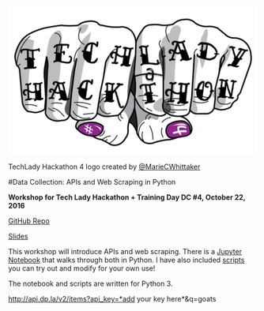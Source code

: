 <img src="./img/tlh4.jpg" alt="Drawing" style="width: 700px;" align="center"/> 

TechLady Hackathon 4 logo created by [@MarieCWhittaker](https://twitter.com/MarieCWhittaker)

#Data Collection: APIs and Web Scraping in Python 

**Workshop for Tech Lady Hackathon + Training Day DC #4, October 22, 2016**
 
[GitHub Repo](https://github.com/nd1/tlh4_workshop)

[Slides](https://nd1.github.io/tlh4_workshop/#/)

This workshop will introduce APIs and web scraping. There is a [Jupyter Notebook](https://github.com/nd1/tlh4_workshop/blob/master/workshop_notebook.ipynb) that walks through both in Python. I have also included [scripts](https://github.com/nd1/tlh4_workshop/blob/master/scripts) you can try out and modify for your own use!

The notebook and scripts are written for Python 3.

http://api.dp.la/v2/items?api_key=*add your key here*&q=goats
